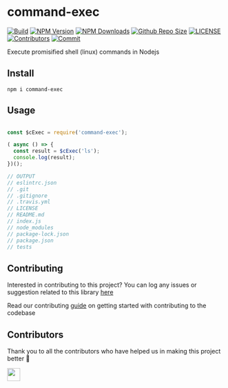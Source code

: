 # command-exec

[![Build](https://github.com/arshadkazmi42/command-exec/actions/workflows/nodejs.yml/badge.svg)](https://github.com/arshadkazmi42/command-exec/actions/workflows/nodejs.yml)
[![NPM Version](https://img.shields.io/npm/v/command-exec.svg)](https://www.npmjs.com/package/command-exec)
[![NPM Downloads](https://img.shields.io/npm/dt/command-exec.svg)](https://www.npmjs.com/package/command-exec)
[![Github Repo Size](https://img.shields.io/github/repo-size/arshadkazmi42/command-exec.svg)](https://github.com/arshadkazmi42/command-exec)
[![LICENSE](https://img.shields.io/npm/l/command-exec.svg)](https://github.com/arshadkazmi42/command-exec/blob/master/LICENSE)
[![Contributors](https://img.shields.io/github/contributors/arshadkazmi42/command-exec.svg)](https://github.com/arshadkazmi42/command-exec/graphs/contributors)
[![Commit](https://img.shields.io/github/last-commit/arshadkazmi42/command-exec.svg)](https://github.com/arshadkazmi42/command-exec/commits/master)


Execute promisified shell (linux) commands in Nodejs

## Install

```
npm i command-exec
```

## Usage

```javascript

const $cExec = require('command-exec');

( async () => {
  const result = $cExec('ls');
  console.log(result);
})();

// OUTPUT
// eslintrc.json
// .git
// .gitignore
// .travis.yml
// LICENSE
// README.md
// index.js
// node_modules
// package-lock.json
// package.json
// tests

```

## Contributing

Interested in contributing to this project?
You can log any issues or suggestion related to this library [here](https://github.com/arshadkazmi42/command-exec/issues/new)

Read our contributing [guide](CONTRIBUTING.md) on getting started with contributing to the codebase

## Contributors

Thank you to all the contributors who have helped us in making this project better :raised_hands:

<a href="https://github.com/arshadkazmi42"><img src="https://github.com/arshadkazmi42.png" width="30" /></a>
